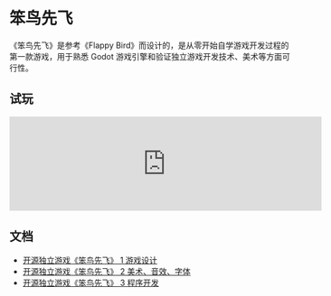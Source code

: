 # 笨鸟先飞

《笨鸟先飞》是参考《Flappy Bird》而设计的，是从零开始自学游戏开发过程的第一款游戏，用于熟悉 Godot 游戏引擎和验证独立游戏开发技术、美术等方面可行性。

## 试玩

<iframe frameborder="0" src="https://itch.io/embed/3839496" width="552" height="167"><a href="https://monetgames.itch.io/flying-foolish-bird">笨鸟先飞 by monetgames</a></iframe>

## 文档

* [开源独立游戏《笨鸟先飞》 1 游戏设计](./docs/FlyingFoolishBird1.md)
* [开源独立游戏《笨鸟先飞》 2 美术、音效、字体](/docs/FlyingFoolishBird2.md)
* [开源独立游戏《笨鸟先飞》 3 程序开发](./docs/FlyingFoolishBird3.md)